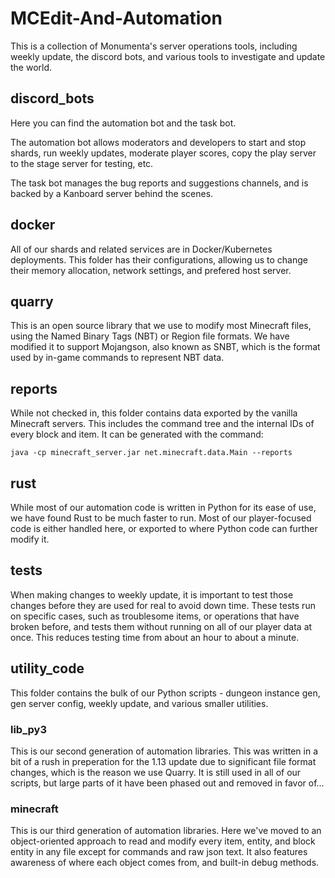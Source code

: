 # MCEdit-And-Automation

This is a collection of Monumenta's server operations tools, including weekly update, the discord bots, and various tools to investigate and update the world.

## discord_bots

Here you can find the automation bot and the task bot.

The automation bot allows moderators and developers to start and stop shards, run weekly updates, moderate player scores, copy the play server to the stage server for testing, etc.

The task bot manages the bug reports and suggestions channels, and is backed by a Kanboard server behind the scenes.

## docker

All of our shards and related services are in Docker/Kubernetes deployments. This folder has their configurations, allowing us to change their memory allocation, network settings, and prefered host server.

## quarry

This is an open source library that we use to modify most Minecraft files, using the Named Binary Tags (NBT) or Region file formats. We have modified it to support Mojangson, also known as SNBT, which is the format used by in-game commands to represent NBT data.

## reports

While not checked in, this folder contains data exported by the vanilla Minecraft servers. This includes the command tree and the internal IDs of every block and item. It can be generated with the command:
```
java -cp minecraft_server.jar net.minecraft.data.Main --reports
```

## rust

While most of our automation code is written in Python for its ease of use, we have found Rust to be much faster to run. Most of our player-focused code is either handled here, or exported to where Python code can further modify it.

## tests

When making changes to weekly update, it is important to test those changes before they are used for real to avoid down time. These tests run on specific cases, such as troublesome items, or operations that have broken before, and tests them without running on all of our player data at once. This reduces testing time from about an hour to about a minute.

## utility_code

This folder contains the bulk of our Python scripts - dungeon instance gen, gen server config, weekly update, and various smaller utilities.

### lib_py3

This is our second generation of automation libraries. This was written in a bit of a rush in preperation for the 1.13 update due to significant file format changes, which is the reason we use Quarry. It is still used in all of our scripts, but large parts of it have been phased out and removed in favor of...

### minecraft

This is our third generation of automation libraries. Here we've moved to an object-oriented approach to read and modify every item, entity, and block entity in any file except for commands and raw json text. It also features awareness of where each object comes from, and built-in debug methods.
